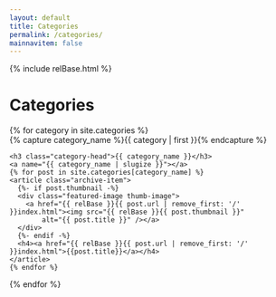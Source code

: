 ```yaml
---
layout: default
title: Categories
permalink: /categories/
mainnavitem: false
---
```

{% include relBase.html %}
<h1>Categories</h1>
<div class="archives">
  {% for category in site.categories %}
  <div class="archive-group">
    {% capture category_name %}{{ category | first }}{% endcapture %}
    <div id="#{{ category_name | slugize }}"></div>
    <p></p>

    <h3 class="category-head">{{ category_name }}</h3>
    <a name="{{ category_name | slugize }}"></a>
    {% for post in site.categories[category_name] %}
    <article class="archive-item">
      {%- if post.thumbnail -%}
      <div class="featured-image thumb-image">
        <a href="{{ relBase }}{{ post.url | remove_first: '/' }}index.html"><img src="{{ relBase }}{{ post.thumbnail }}"
            alt="{{ post.title }}" /></a>
      </div>
      {%- endif -%}
      <h4><a href="{{ relBase }}{{ post.url | remove_first: '/' }}index.html">{{post.title}}</a></h4>
    </article>
    {% endfor %}
  </div>
  {% endfor %}
</div>